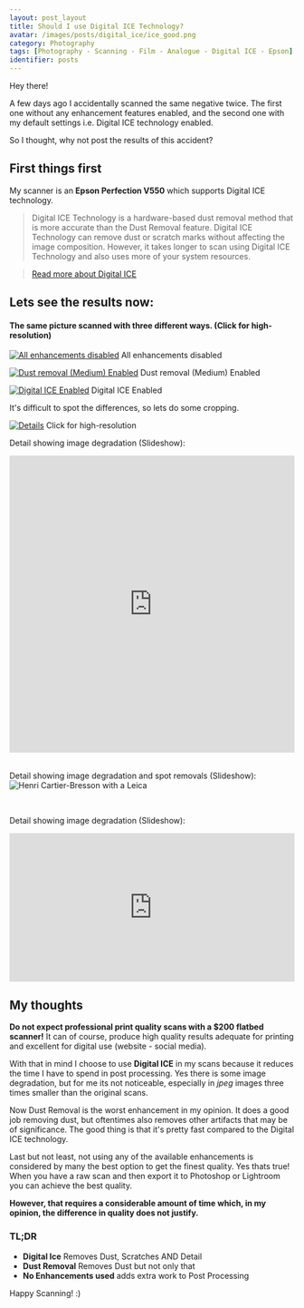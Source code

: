 ```yaml
---
layout: post_layout
title: Should I use Digital ICE Technology?
avatar: /images/posts/digital_ice/ice_good.png
category: Photography
tags: [Photography - Scanning - Film - Analogue - Digital ICE - Epson]
identifier: posts
---
```


Hey there!

A few days ago I accidentally scanned the same negative twice.
The first one without any enhancement features enabled, and the second one with my default settings i.e. Digital ICE technology enabled.

So I thought, why not post the results of this accident?

## First things first
My scanner is an **Epson Perfection V550** which supports Digital ICE technology.

>Digital ICE Technology is a hardware-based dust removal method that is more accurate than the Dust Removal feature. Digital ICE Technology can remove dust or scratch marks without affecting the image composition. However, it takes longer to scan using Digital ICE Technology and also uses more of your system resources.

>[Read more about Digital ICE](https://files.support.epson.com/htmldocs/prv5ph/prv5phug/featr_3.htm)

## Lets see the results now:

#### The same picture scanned with three different ways. (Click for high-resolution)

<a href="/images/posts/digital_ice/all_no_tool.jpg" target="_blank" rel="no tool">![All enhancements disabled](/images/posts/digital_ice/all_no_tool.jpg)</a>
<span class="center_align">
  All enhancements disabled
</span>

<a href="/images/posts/digital_ice/all_dust.jpg" target="_blank" rel="Dust removal (Medium) Enabled">![Dust removal (Medium) Enabled](/images/posts/digital_ice/all_dust.jpg)</a>
<span class="center_align">
  Dust removal (Medium) Enabled
</span>

<a href="/images/posts/digital_ice/all_ice.jpg" target="_blank" rel="Digital ICE Enabled">![Digital ICE Enabled](/images/posts/digital_ice/all_ice.jpg)</a>
<span class="center_align">
  Digital ICE Enabled
</span>
  

It's difficult to spot the differences, so lets do some cropping.

<a href="/images/posts/digital_ice/general_crop.png" target="_blank" rel="Dust removal (Medium) Enabled">![Details](/images/posts/digital_ice/general_crop.png)</a>
<span class="center_align">
  Click for high-resolution
</span>

Detail showing image degradation (Slideshow):
<div style="width:100%;height:0;padding-bottom:104%;position:relative;"><iframe src="https://giphy.com/embed/A9iFIWC0udQOs" width="100%" height="100%" style="position:absolute" frameBorder="0" class="giphy-embed" allowFullScreen></iframe></div>
  
<br>

Detail showing image degradation and spot removals (Slideshow):
![Henri Cartier-Bresson with a Leica](/images/posts/digital_ice/sign_crop.png)
  
<br>

Detail showing image degradation (Slideshow):
<div style="width:100%;height:0;padding-bottom:52%;position:relative;"><iframe src="https://giphy.com/embed/PaRMLZIbXx7cQ" width="100%" height="100%" style="position:absolute" frameBorder="0" class="giphy-embed" allowFullScreen></iframe></div>

## My thoughts

**Do not expect professional print quality scans with a $200 flatbed scanner!**
It can of course, produce high quality results adequate for printing and excellent for digital use (website - social media).

With that in mind I choose to use **Digital ICE** in my scans because it reduces the time I have to spend in post processing. 
Yes there is some image degradation, but for me its not noticeable, especially in *jpeg* images three times smaller than the original scans.

Now Dust Removal is the worst enhancement in my opinion. It does a good job removing dust, but oftentimes also removes other artifacts that may be of significance.
The good thing is that it's pretty fast compared to the Digital ICE technology.

Last but not least, not using any of the available enhancements is considered by many the best option to get the finest quality.
Yes thats true! When you have a raw scan and then export it to Photoshop or Lightroom you can achieve the best quality.

**However, that requires a considerable amount of time which, in my opinion, the difference in quality does not justify.**
  
### **TL;DR**

- **Digital Ice** Removes Dust, Scratches AND Detail
- **Dust Removal** Removes Dust but not only that
- **No Enhancements used** adds extra work to Post Processing

Happy Scanning! :)
